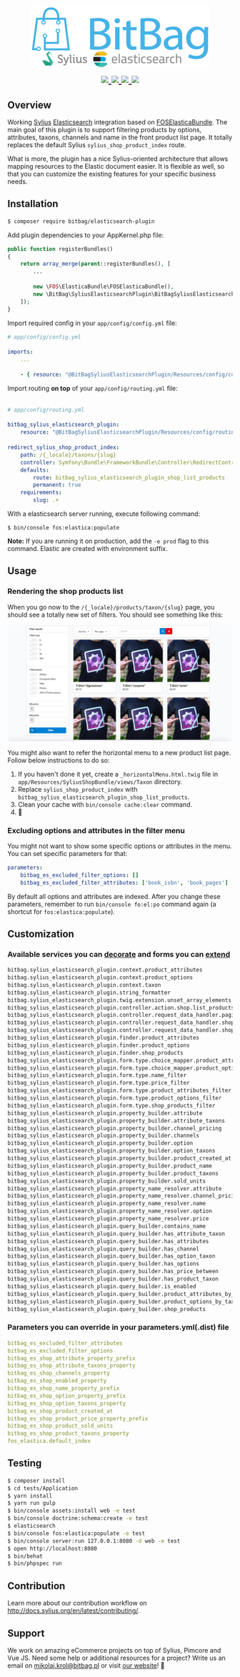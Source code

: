<h1 align="center">
    <a href="http://bitbag.shop" target="_blank">
        <img src="https://raw.githubusercontent.com/bitbager/BitBagCommerceAssets/master/SyliusElasticsearchPlugin.png" />
    </a>
    <br />
    <a href="https://packagist.org/packages/bitbag/elasticsearch-plugin" title="License" target="_blank">
        <img src="https://img.shields.io/packagist/l/bitbag/elasticsearch-plugin.svg" />
    </a>
    <a href="https://packagist.org/packages/bitbag/elasticsearch-plugin" title="Version" target="_blank">
        <img src="https://img.shields.io/packagist/v/bitbag/elasticsearch-plugin.svg" />
    </a>
    <a href="https://scrutinizer-ci.com/g/BitBagCommerce/SyliusElasticsearchPlugin/" title="Scrutinizer" target="_blank">
        <img src="https://img.shields.io/scrutinizer/g/BitBagCommerce/SyliusElasticsearchPlugin.svg" />
    </a>
    <a href="https://packagist.org/packages/bitbag/elasticsearch-plugin" title="Total Downloads" target="_blank">
        <img src="https://poser.pugx.org/bitbag/elasticsearch-plugin/downloads" />
    </a>
</h1>

## Overview

Working [Sylius](https://sylius.com/) [Elasticsearch](https://www.elastic.co/products/elasticsearch) integration based on [FOSElasticaBundle](https://github.com/FriendsOfSymfony/FOSElasticaBundle). The main goal of this plugin is to support filtering products by 
options, attributes, taxons, channels and name in the front product list page. It totally replaces the default Sylius `sylius_shop_product_index`
route.

What is more, the plugin has a nice Sylius-oriented architecture that allows mapping resources to the Elastic document easier. It is flexible as well,
so that you can customize the existing features for your specific business needs.   

## Installation
```bash
$ composer require bitbag/elasticsearch-plugin
```
    
Add plugin dependencies to your AppKernel.php file:
```php
public function registerBundles()
{
    return array_merge(parent::registerBundles(), [
        ...
        
        new \FOS\ElasticaBundle\FOSElasticaBundle(),
        new \BitBag\SyliusElasticsearchPlugin\BitBagSyliusElasticsearchPlugin(),
    ]);
}
```

Import required config in your `app/config/config.yml` file:

```yaml
# app/config/config.yml

imports:
    ...
    
    - { resource: "@BitBagSyliusElasticsearchPlugin/Resources/config/config.yml" }
```

Import routing **on top** of your `app/config/routing.yml` file:

```yaml

# app/config/routing.yml

bitbag_sylius_elasticsearch_plugin:
    resource: "@BitBagSyliusElasticsearchPlugin/Resources/config/routing.yml"
    
redirect_sylius_shop_product_index:
    path: /{_locale}/taxons/{slug}
    controller: Symfony\Bundle\FrameworkBundle\Controller\RedirectController::redirectAction
    defaults:
        route: bitbag_sylius_elasticsearch_plugin_shop_list_products
        permanent: true
    requirements:
        slug: .+
```

With a elasticsearch server running, execute following command:
```
$ bin/console fos:elastica:populate
```

**Note:** If you are running it on production, add the `-e prod` flag to this command. Elastic are created with environment suffix.

## Usage

### Rendering the shop products list

When you go now to the `/{_locale}/products/taxon/{slug}` page, you should see a totally new set of filters. You should see something like this:

<div align="center">
    <img src="https://raw.githubusercontent.com/bitbager/BitBagCommerceAssets/master/BitBagElasticesearchProductIndex.jpg" />
</div>

You might also want to refer the horizontal menu to a new product list page. Follow below instructions to do so:

1. If you haven't done it yet, create a `_horizontalMenu.html.twig` file in `app/Resources/SyliusShopBundle/views/Taxon` directory.
2. Replace `sylius_shop_product_index` with `bitbag_sylius_elasticsearch_plugin_shop_list_products`.
3. Clean your cache with `bin/console cache:clear` command.
4. :tada:

### Excluding options and attributes in the filter menu

You might not want to show some specific options or attributes in the menu. You can set specific parameters for that:

```yml
parameters:
    bitbag_es_excluded_filter_options: []
    bitbag_es_excluded_filter_attributes: ['book_isbn', 'book_pages']
```

By default all options and attributes are indexed. After you change these parameters, remember to run `bin/console fo:el:po` command again
(a shortcut for `fos:elastica:populate`).


## Customization

### Available services you can [decorate](https://symfony.com/doc/current/service_container/service_decoration.html) and forms you can [extend](http://symfony.com/doc/current/form/create_form_type_extension.html)

```bash
bitbag.sylius_elasticsearch_plugin.context.product_attributes                                BitBag\SyliusElasticsearchPlugin\Context\ProductAttributesContext
bitbag.sylius_elasticsearch_plugin.context.product_options                                   BitBag\SyliusElasticsearchPlugin\Context\ProductOptionsContext
bitbag.sylius_elasticsearch_plugin.context.taxon                                             BitBag\SyliusElasticsearchPlugin\Context\TaxonContext
bitbag.sylius_elasticsearch_plugin.string_formatter                                          BitBag\SyliusElasticsearchPlugin\Formatter\StringFormatter
bitbag.sylius_elasticsearch_plugin.twig.extension.unset_array_elements                       BitBag\SyliusElasticsearchPlugin\Twig\Extension\UnsetArrayElementsExtension
bitbag_sylius_elasticsearch_plugin.controller.action.shop.list_products                      BitBag\SyliusElasticsearchPlugin\Controller\Action\Shop\ListProductsAction
bitbag_sylius_elasticsearch_plugin.controller.request_data_handler.pagination                BitBag\SyliusElasticsearchPlugin\Controller\RequestDataHandler\PaginationDataHandler
bitbag_sylius_elasticsearch_plugin.controller.request_data_handler.shop_product_list         BitBag\SyliusElasticsearchPlugin\Controller\RequestDataHandler\ShopProductListDataHandler
bitbag_sylius_elasticsearch_plugin.controller.request_data_handler.shop_products_sort        BitBag\SyliusElasticsearchPlugin\Controller\RequestDataHandler\ShopProductsSortDataHandler
bitbag_sylius_elasticsearch_plugin.finder.product_attributes                                 BitBag\SyliusElasticsearchPlugin\Finder\ProductAttributesFinder
bitbag_sylius_elasticsearch_plugin.finder.product_options                                    BitBag\SyliusElasticsearchPlugin\Finder\ProductOptionsFinder
bitbag_sylius_elasticsearch_plugin.finder.shop_products                                      BitBag\SyliusElasticsearchPlugin\Finder\ShopProductsFinder
bitbag_sylius_elasticsearch_plugin.form.type.choice_mapper.product_attributes                BitBag\SyliusElasticsearchPlugin\Form\Type\ChoiceMapper\ProductAttributesMapper
bitbag_sylius_elasticsearch_plugin.form.type.choice_mapper.product_options                   BitBag\SyliusElasticsearchPlugin\Form\Type\ChoiceMapper\ProductOptionsMapper
bitbag_sylius_elasticsearch_plugin.form.type.name_filter                                     BitBag\SyliusElasticsearchPlugin\Form\Type\NameFilterType
bitbag_sylius_elasticsearch_plugin.form.type.price_filter                                    BitBag\SyliusElasticsearchPlugin\Form\Type\PriceFilterType
bitbag_sylius_elasticsearch_plugin.form.type.product_attributes_filter                       BitBag\SyliusElasticsearchPlugin\Form\Type\ProductAttributesFilterType
bitbag_sylius_elasticsearch_plugin.form.type.product_options_filter                          BitBag\SyliusElasticsearchPlugin\Form\Type\ProductOptionsFilterType
bitbag_sylius_elasticsearch_plugin.form.type.shop_products_filter                            BitBag\SyliusElasticsearchPlugin\Form\Type\ShopProductsFilterType
bitbag_sylius_elasticsearch_plugin.property_builder.attribute                                BitBag\SyliusElasticsearchPlugin\PropertyBuilder\AttributeBuilder
bitbag_sylius_elasticsearch_plugin.property_builder.attribute_taxons                         BitBag\SyliusElasticsearchPlugin\PropertyBuilder\AttributeTaxonsBuilder
bitbag_sylius_elasticsearch_plugin.property_builder.channel_pricing                          BitBag\SyliusElasticsearchPlugin\PropertyBuilder\ChannelPricingBuilder
bitbag_sylius_elasticsearch_plugin.property_builder.channels                                 BitBag\SyliusElasticsearchPlugin\PropertyBuilder\ChannelsBuilder
bitbag_sylius_elasticsearch_plugin.property_builder.option                                   BitBag\SyliusElasticsearchPlugin\PropertyBuilder\OptionBuilder
bitbag_sylius_elasticsearch_plugin.property_builder.option_taxons                            BitBag\SyliusElasticsearchPlugin\PropertyBuilder\OptionTaxonsBuilder
bitbag_sylius_elasticsearch_plugin.property_builder.product_created_at                       BitBag\SyliusElasticsearchPlugin\PropertyBuilder\ProductCreatedAtPropertyBuilder
bitbag_sylius_elasticsearch_plugin.property_builder.product_name                             BitBag\SyliusElasticsearchPlugin\PropertyBuilder\ProductNameBuilder
bitbag_sylius_elasticsearch_plugin.property_builder.product_taxons                           BitBag\SyliusElasticsearchPlugin\PropertyBuilder\ProductTaxonsBuilder
bitbag_sylius_elasticsearch_plugin.property_builder.sold_units                               BitBag\SyliusElasticsearchPlugin\PropertyBuilder\SoldUnitsPropertyBuilder
bitbag_sylius_elasticsearch_plugin.property_name_resolver.attribute                          BitBag\SyliusElasticsearchPlugin\PropertyNameResolver\ConcatedNameResolver
bitbag_sylius_elasticsearch_plugin.property_name_resolver.channel_pricing                    BitBag\SyliusElasticsearchPlugin\PropertyNameResolver\ConcatedNameResolver
bitbag_sylius_elasticsearch_plugin.property_name_resolver.name                               BitBag\SyliusElasticsearchPlugin\PropertyNameResolver\ConcatedNameResolver
bitbag_sylius_elasticsearch_plugin.property_name_resolver.option                             BitBag\SyliusElasticsearchPlugin\PropertyNameResolver\ConcatedNameResolver
bitbag_sylius_elasticsearch_plugin.property_name_resolver.price                              BitBag\SyliusElasticsearchPlugin\PropertyNameResolver\PriceNameResolver
bitbag_sylius_elasticsearch_plugin.query_builder.contains_name                               BitBag\SyliusElasticsearchPlugin\QueryBuilder\ContainsNameQueryBuilder
bitbag_sylius_elasticsearch_plugin.query_builder.has_attribute_taxon                         BitBag\SyliusElasticsearchPlugin\QueryBuilder\HasTaxonQueryBuilder
bitbag_sylius_elasticsearch_plugin.query_builder.has_attributes                              BitBag\SyliusElasticsearchPlugin\QueryBuilder\HasAttributesQueryBuilder
bitbag_sylius_elasticsearch_plugin.query_builder.has_channel                                 BitBag\SyliusElasticsearchPlugin\QueryBuilder\HasChannelQueryBuilder
bitbag_sylius_elasticsearch_plugin.query_builder.has_option_taxon                            BitBag\SyliusElasticsearchPlugin\QueryBuilder\HasTaxonQueryBuilder
bitbag_sylius_elasticsearch_plugin.query_builder.has_options                                 BitBag\SyliusElasticsearchPlugin\QueryBuilder\HasOptionsQueryBuilder
bitbag_sylius_elasticsearch_plugin.query_builder.has_price_between                           BitBag\SyliusElasticsearchPlugin\QueryBuilder\HasPriceBetweenQueryBuilder
bitbag_sylius_elasticsearch_plugin.query_builder.has_product_taxon                           BitBag\SyliusElasticsearchPlugin\QueryBuilder\HasTaxonQueryBuilder
bitbag_sylius_elasticsearch_plugin.query_builder.is_enabled                                  BitBag\SyliusElasticsearchPlugin\QueryBuilder\IsEnabledQueryBuilder
bitbag_sylius_elasticsearch_plugin.query_builder.product_attributes_by_taxon                 BitBag\SyliusElasticsearchPlugin\QueryBuilder\ProductAttributesByTaxonQueryBuilder
bitbag_sylius_elasticsearch_plugin.query_builder.product_options_by_taxon                    BitBag\SyliusElasticsearchPlugin\QueryBuilder\ProductOptionsByTaxonQueryBuilder
bitbag_sylius_elasticsearch_plugin.query_builder.shop_products                               BitBag\SyliusElasticsearchPlugin\QueryBuilder\ShopProductsQueryBuilder
```

### Parameters you can override in your parameters.yml(.dist) file

```yml
bitbag_es_excluded_filter_attributes                                      []
bitbag_es_excluded_filter_options                                         []
bitbag_es_shop_attribute_property_prefix                                  attribute
bitbag_es_shop_attribute_taxons_property                                  attribute_taxons
bitbag_es_shop_channels_property                                          channels
bitbag_es_shop_enabled_property                                           enabled
bitbag_es_shop_name_property_prefix                                       name
bitbag_es_shop_option_property_prefix                                     option
bitbag_es_shop_option_taxons_property                                     option_taxons
bitbag_es_shop_product_created_at                                         product_created_at
bitbag_es_shop_product_price_property_prefix                              price
bitbag_es_shop_product_sold_units                                         sold_units
bitbag_es_shop_product_taxons_property                                    product_taxons
fos_elastica.default_index                                                bitbag_shop_product
```

## Testing
```bash
$ composer install
$ cd tests/Application
$ yarn install
$ yarn run gulp
$ bin/console assets:install web -e test
$ bin/console doctrine:schema:create -e test
$ elasticsearch 
$ bin/console fos:elastica:populate -e test
$ bin/console server:run 127.0.0.1:8080 -d web -e test
$ open http://localhost:8080
$ bin/behat
$ bin/phpspec run
```

## Contribution

Learn more about our contribution workflow on http://docs.sylius.org/en/latest/contributing/.

## Support

We work on amazing eCommerce projects on top of Sylius, Pimcore and Vue JS. Need some help or additional resources for a project?
Write us an email on mikolaj.krol@bitbag.pl or visit [our website](https://bitbag.shop/)! :rocket:
